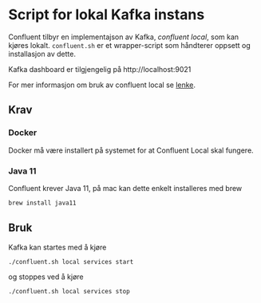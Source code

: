 # Script for lokal Kafka instans
Confluent tilbyr en implementajson av Kafka, _confluent local_, som kan kjøres lokalt. `confluent.sh`
er et wrapper-script som håndterer oppsett og installasjon av dette.

Kafka dashboard er tilgjengelig på http://localhost:9021

For mer informasjon om bruk av confluent local se [lenke](https://docs.confluent.io/confluent-cli/current/command-reference/local/index.html#confluent-local).

## Krav
### Docker
Docker må være installert på systemet for at Confluent Local skal fungere.

### Java 11
Confluent krever Java 11, på mac kan dette enkelt installeres med brew
```sh
brew install java11 
````

## Bruk
Kafka kan startes med å kjøre 
```sh
./confluent.sh local services start
````
og stoppes ved å kjøre 
```sh
./confluent.sh local services stop
````

